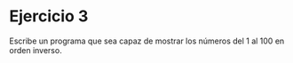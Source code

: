 # Ejercicio 3

Escribe un programa que sea capaz de mostrar los números del 1 al 100 en orden inverso.